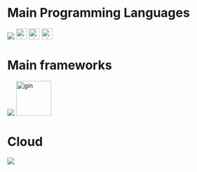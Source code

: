 

# Main Programming Languages

![](https://skillicons.dev/icons?i=typescript,golang,"","")
<img src="https://static.velvetcache.org/pages/2018/06/13/party-gopher/dancing-gopher.gif" alt="gin" width="25">
<img src="https://static.velvetcache.org/pages/2018/06/13/party-gopher/dancing-gopher.gif" alt="gin" width="25">
<img src="https://static.velvetcache.org/pages/2018/06/13/party-gopher/dancing-gopher.gif" alt="gin" width="25">
<!--
![](https://github-readme-stats.vercel.app/api/top-langs?username=K123584&show_icons=true&locale=en&layout=compact)
-->
# Main frameworks
![](https://skillicons.dev/icons?i=react)
<img src="https://avatars.githubusercontent.com/u/7894478?v=4" alt="gin" width="80">


# Cloud
![](https://skillicons.dev/icons?i=azure,aws)

